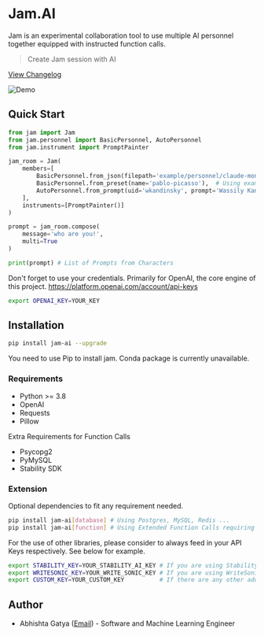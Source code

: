 # Jam.AI

Jam is an experimental collaboration tool to use multiple AI personnel together equipped with instructed function calls.

> Create Jam session with AI

[View Changelog](https://github.com/abhishtagatya/jam/blob/master/CHANGELOG.md)

![Demo](https://raw.githubusercontent.com/abhishtagatya/jam/master/docs/demo.png)

## Quick Start

```python
from jam import Jam
from jam.personnel import BasicPersonnel, AutoPersonnel
from jam.instrument import PromptPainter

jam_room = Jam(
    members=[
        BasicPersonnel.from_json(filepath='example/personnel/claude-monet.json'),  # Using custom JSON
        BasicPersonnel.from_preset(name='pablo-picasso'),  # Using example presets from Git
        AutoPersonnel.from_prompt(uid='wkandinsky', prompt='Wassily Kandinsky')  # Using GPT to build prompt
    ],
    instruments=[PromptPainter()]
)

prompt = jam_room.compose(
    message='who are you!',
    multi=True
)

print(prompt) # List of Prompts from Characters

```

Don't forget to use your credentials. Primarily for OpenAI, the core engine of this project. 
https://platform.openai.com/account/api-keys

```bash
export OPENAI_KEY=YOUR_KEY
```

## Installation

```bash
pip install jam-ai --upgrade
```
You need to use Pip to install jam. Conda package is currently unavailable.

### Requirements
* Python >= 3.8
* OpenAI
* Requests
* Pillow

Extra Requirements for Function Calls
* Psycopg2
* PyMySQL
* Stability SDK

### Extension

Optional dependencies to fit any requirement needed.

```bash
pip install jam-ai[database] # Using Postgres, MySQL, Redis ...
pip install jam-ai[function] # Using Extended Function Calls requiring SDKs / Packages
```

For the use of other libraries, please consider to always feed in your API Keys respectively. See below for example.

```bash
export STABILITY_KEY=YOUR_STABILITY_AI_KEY # If you are using Stability SDK
export WRITESONIC_KEY=YOUR_WRITE_SONIC_KEY # If you are using WriteSonic API
export CUSTOM_KEY=YOUR_CUSTOM_KEY          # If there are any other added functionalities
```


## Author
* Abhishta Gatya ([Email](mailto:abhishtagatya@yahoo.com)) - Software and Machine Learning Engineer
